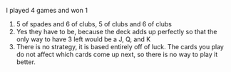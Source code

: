 I played 4 games and won 1
1) 5 of spades and 6 of clubs, 5 of clubs and 6 of clubs
2) Yes they have to be, because the deck adds up perfectly so that the only way to have 3 left would be a J, Q, and K
3) There is no strategy, it is based entirely off of luck. The cards you play do not affect which cards come up next, so there is no way to play it better.